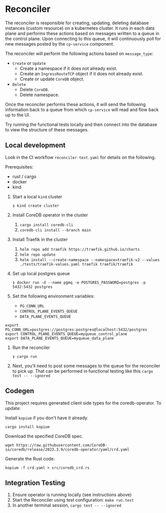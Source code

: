 # Reconciler

The reconciler is responsible for creating, updating, deleting database instances (custom resource) on a kubernetes cluster.
It runs in each data plane and performs these actions based on messages written to a queue in the control plane.
Upon connecting to this queue, it will continuously poll for new messages posted by the `cp-service` component.

The reconciler will perform the following actions based on `message_type`:
- `Create` or `Update`
  - Create a namespace if it does not already exist.
  - Create an `IngressRouteTCP` object if it does not already exist.
  - Create or update `CoreDB` object.
- `Delete`
  - Delete `CoreDB`.
  - Delete namespace.

Once the reconciler performs these actions, it will send the following information back to a queue from which
`cp-service` will read and flow back up to the UI.

Try running the functional tests locally and then connect into the database to view the structure of these messages.

## Local development

Look in the CI workflow `reconciler-test.yaml` for details on the following.

Prerequisites:
- rust / cargo
- docker
- kind

1. Start a local `kind` cluster

   `❯ kind create cluster`

1. Install CoreDB operator in the cluster
   1. `cargo install coredb-cli`
   2. `coredb-cli install --branch main`

2. Install Traefik in the cluster
   1. `helm repo add traefik https://traefik.github.io/charts`
   2. `helm repo update`
   3. `helm install --create-namespace --namespace=traefik-v2 --values ./tests/traefik-values.yaml traefik traefik/traefik`

3. Set up local postgres queue

   `❯ docker run -d --name pgmq -e POSTGRES_PASSWORD=postgres -p 5432:5432 postgres`

4. Set the following environment variables:
   - `PG_CONN_URL`
   - `CONTROL_PLANE_EVENTS_QUEUE`
   - `DATA_PLANE_EVENTS_QUEUE`
```
export PG_CONN_URL=postgres://postgres:postgres@localhost:5432/postgres
export CONTROL_PLANE_EVENTS_QUEUE=myqueue_control_plane
export DATA_PLANE_EVENTS_QUEUE=myqueue_data_plane
```

1. Run the reconciler

   `❯ cargo run`

2. Next, you'll need to post some messages to the queue for the reconciler to pick up. That can be performed in functional testing like this `cargo test -- --ignored`


## Codegen

This project requires generated client side types for the coredb-operator. To update:

Install `kopium` if you don't have it already.

```cargo install kopium```

Download the specified CoreDB spec.

`wget https://raw.githubusercontent.com/CoreDB-io/coredb/release/2023.3.9/coredb-operator/yaml/crd.yaml`

Generate the Rust code:

`kopium -f crd.yaml > src/coredb_crd.rs`


## Integration Testing

1. Ensure operator is running locally (see instructions above)
2. Start the Reconciler using test configuration: `make run.test`
3. In another terminal session, `cargo test -- --ignored`
